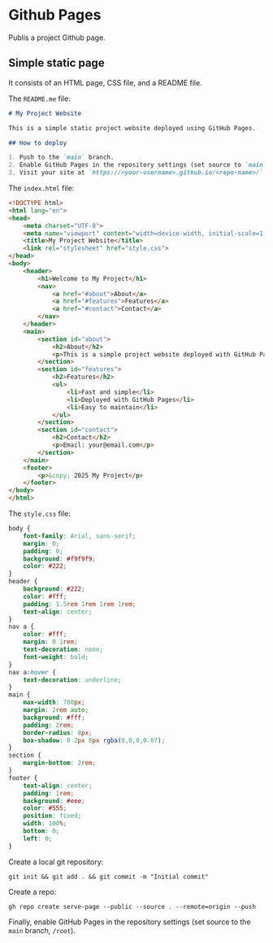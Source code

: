# Github Pages 

Publis a project Github page.  


## Simple static page

It consists of an HTML page, CSS file, and a README file. 

The `README.me` file:

```md
# My Project Website

This is a simple static project website deployed using GitHub Pages.

## How to deploy

1. Push to the `main` branch.
2. Enable GitHub Pages in the repository settings (set source to `main` branch, `/root`).
3. Visit your site at `https://<your-username>.github.io/<repo-name>/`.
```

The `index.html` file:

```html
<!DOCTYPE html>
<html lang="en">
<head>
    <meta charset="UTF-8">
    <meta name="viewport" content="width=device-width, initial-scale=1.0">
    <title>My Project Website</title>
    <link rel="stylesheet" href="style.css">
</head>
<body>
    <header>
        <h1>Welcome to My Project</h1>
        <nav>
            <a href="#about">About</a>
            <a href="#features">Features</a>
            <a href="#contact">Contact</a>
        </nav>
    </header>
    <main>
        <section id="about">
            <h2>About</h2>
            <p>This is a simple project website deployed with GitHub Pages.</p>
        </section>
        <section id="features">
            <h2>Features</h2>
            <ul>
                <li>Fast and simple</li>
                <li>Deployed with GitHub Pages</li>
                <li>Easy to maintain</li>
            </ul>
        </section>
        <section id="contact">
            <h2>Contact</h2>
            <p>Email: your@email.com</p>
        </section>
    </main>
    <footer>
        <p>&copy; 2025 My Project</p>
    </footer>
</body>
</html>
```

The `style.css` file:

```css
body {
    font-family: Arial, sans-serif;
    margin: 0;
    padding: 0;
    background: #f9f9f9;
    color: #222;
}
header {
    background: #222;
    color: #fff;
    padding: 1.5rem 1rem 1rem 1rem;
    text-align: center;
}
nav a {
    color: #fff;
    margin: 0 1rem;
    text-decoration: none;
    font-weight: bold;
}
nav a:hover {
    text-decoration: underline;
}
main {
    max-width: 700px;
    margin: 2rem auto;
    background: #fff;
    padding: 2rem;
    border-radius: 8px;
    box-shadow: 0 2px 8px rgba(0,0,0,0.07);
}
section {
    margin-bottom: 2rem;
}
footer {
    text-align: center;
    padding: 1rem;
    background: #eee;
    color: #555;
    position: fixed;
    width: 100%;
    bottom: 0;
    left: 0;
}
```

Create a local git repository:

```
git init && git add . && git commit -m "Initial commit"
```

Create a repo:

```
gh repo create serve-page --public --source . --remote=origin --push
```

Finally, enable GitHub Pages in the repository settings (set source to the `main` branch, `/root`).


